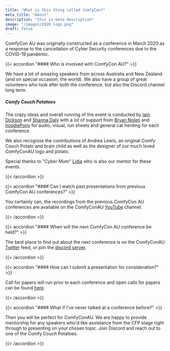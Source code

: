 ```yaml
---
title: "What is this thing called ComfyCon?"
meta_title: "About"
description: "this is meta description"
image: "/images/2020_logo.png"
draft: false
---
```


ComfyCon AU was originally constructed as a conference in March 2020 as a response to the cancellation of Cyber Security conferences due to the COVID-19 pandemic. 

{{< accordion "#### Who is involved with ComfyCon AU?" >}}

We have a lot of amazing speakers from across Australia and New Zealand (and on special occasion, the world). We also have a group of great volunteers who look after both the conference, but also the Discord channel long term. 

##### Comfy Couch Potatoes
The crazy ideas and overall running of the event is conducted by [Iain Dickson](https://twitter.com/wan0net) and [Shanna Daly](https://twitter.com/fancy_4n6) with a lot of support from [Bryan Nolen](https://twitter.com/BryanNolen) and [hoodiePony](https://twitter.com/hoodiePony) for audio, visual, run sheets and general cat herding for each conference.

We also recognise the contributions of Andrea Lewis, an original Comfy Couch Potato and brain child as well as the designer of our much loved ComfyConAU logo and potato.

Special thanks to "Cyber Mum" [Lidia](https://twitter.com/pink_tangent) who is also our mentor for these events.

{{< /accordion >}}

{{< accordion "#### Can I watch past presentations from previous ComfyCon AU conferences?" >}}

You certainly can, the recordings from the previous ComfyCon AU conferences are available on the ComfyConAU [YouTube](https://www.youtube.com/c/ComfyConAU) channel.

{{< /accordion >}}

{{< accordion "#### When will the next ComfyCon AU conference be held?" >}}

The best place to find out about the next conference is on the ComfyConAU [Twitter](https://twitter.com/comfyconau) feed, or join the [discord server](https://discord.gg/FCcbX866CN).

{{< /accordion >}}

{{< accordion "#### How can I submit a presentation for consideration?" >}}

Call for papers will run prior to each conference and open calls for papers can be found [here](/call-for-papers.html).

{{< /accordion >}}

{{< accordion "#### What if I've never talked at a conference before?" >}}

Then you will be perfect for ComfyConAU. We are happy to provide mentorship for any speakers who'd like assistance from the CFP stage right through to presenting on your chosen topic. Join Discord and reach out to one of the Comfy Couch Potatoes.

{{< /accordion >}}
